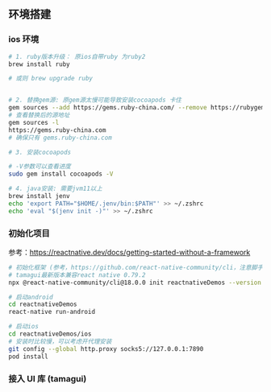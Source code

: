 ## 环境搭建

### ios 环境

```bash
# 1. ruby版本升级： 原ios自带ruby 为ruby2
brew install ruby

# 或则 brew upgrade ruby


# 2. 替换gem源: 原gem源太慢可能导致安装cocoapods 卡住
gem sources --add https://gems.ruby-china.com/ --remove https://rubygems.org/
# 查看替换后的源地址
gem sources -l
https://gems.ruby-china.com
# 确保只有 gems.ruby-china.com

# 3. 安装cocoapods

# -V参数可以查看进度
sudo gem install cocoapods -V

# 4. java安装: 需要jvm11以上
brew install jenv
echo 'export PATH="$HOME/.jenv/bin:$PATH"' >> ~/.zshrc
echo 'eval "$(jenv init -)"' >> ~/.zshrc
```

### 初始化项目

参考：https://reactnative.dev/docs/getting-started-without-a-framework

```bash
# 初始化框架 (参考，https://github.com/react-native-community/cli，注意脚手架兼容性)
# tamagui最新版本兼容react native 0.79.2
npx @react-native-community/cli@18.0.0 init reactnativeDemos --version 0.79.2

# 启动android
cd reactnativeDemos
react-native run-android

# 启动ios
cd reactnativeDemos/ios
# 安装时比较慢，可以考虑开代理安装
git config --global http.proxy socks5://127.0.0.1:7890
pod install
```

### 接入 UI 库 (tamagui)
